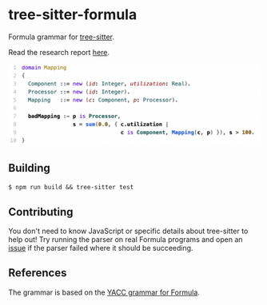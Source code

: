 # tree-sitter-formula
Formula grammar for
[tree-sitter](https://github.com/tree-sitter/tree-sitter).

Read the research report [here](./report.pdf).

![Syntax highlighting](./example.png)

## Building
```ShellSession
$ npm run build && tree-sitter test
```

## Contributing
You don't need to know JavaScript or specific details about
tree-sitter to help out!  Try running the parser on real Formula
programs and open an
[issue](https://github.com/siraben/tree-sitter-formula/issues) if the
parser failed where it should be succeeding.


## References
The grammar is based on the [YACC grammar for Formula](https://github.com/VUISIS/formula-dotnet/blob/e962438022350dca64335c0603c00d44cb10b528/Src/Core/API/Parser/parser.y).
